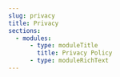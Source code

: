 ```yaml
---
slug: privacy
title: Privacy
sections:
  - modules:
      - type: moduleTitle
        title: Privacy Policy
      - type: moduleRichText
---
```

